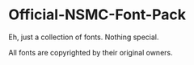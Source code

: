 # Official-NSMC-Font-Pack
Eh, just a collection of fonts. Nothing special.

All fonts are copyrighted by their original owners.
